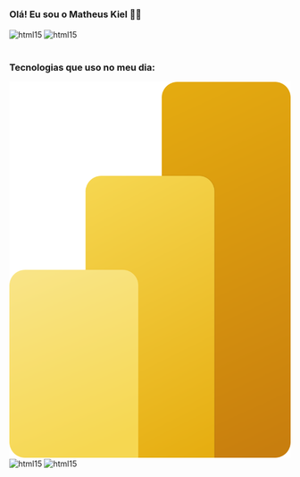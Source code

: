 ### Olá! Eu sou o Matheus Kiel ✌🏼
<div style="Display: inline_block">
    <img align="center" alt="html15" src="https://github-readme-stats.vercel.app/api?username=matheuskiel&show_icons=true&theme=tokyonight">
    <img align="center" alt="html15" src="https://github-readme-stats.vercel.app/api/top-langs/?username=matheuskiel&theme=tokyonight">
</div>
</br>

### Tecnologias que uso no meu dia:
<div style="Display: inline_block">
    <img align="center" alt="html15" src="/icons/Power-BI.svg">
    <img align="center" alt="html15" src="https://img.shields.io/badge/Django-092E20?style=for-the-badge&logo=django&logoColor=white">
    <img align="center" alt="html15" src="https://img.shields.io/badge/Visual_Studio_Code-0078D4?style=for-the-badge&logo=visual%20studio%20code&logoColor=white">
</div>
</br>
